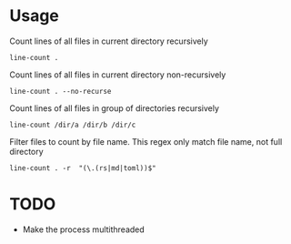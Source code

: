 # Usage

Count lines of all files in current directory recursively
```shell
line-count .
```

Count lines of all files in current directory non-recursively
```shell
line-count . --no-recurse
```

Count lines of all files in group of directories recursively
```shell
line-count /dir/a /dir/b /dir/c
```

Filter files to count by file name. This regex only match file name, not full directory
```shell
line-count . -r  "(\.(rs|md|toml))$"
```

# TODO

+ Make the process multithreaded


